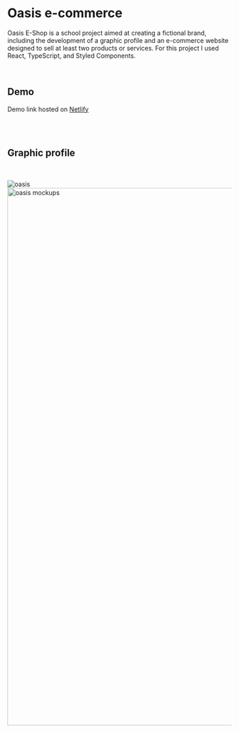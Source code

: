 # Oasis e-commerce

Oasis E-Shop is a school project aimed at creating a fictional brand, including the development of a graphic profile and an e-commerce website designed to sell at least two products or services. For this project I used React, TypeScript, and Styled Components.

<br>

## Demo 

Demo link hosted on [Netlify](https://oasis-webshop.netlify.app/)

<br>
<br>

## Graphic profile

<br>

![oasis](https://github.com/ellensofia/e-commerce/assets/80984009/65a61fec-73ee-42a8-9e22-652324ccf4c1)
<img width="1205" alt="oasis mockups" src="https://github.com/ellensofia/e-commerce/assets/80984009/97637563-399d-4db4-a7ab-5496707a09f5">
